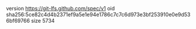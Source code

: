 version https://git-lfs.github.com/spec/v1
oid sha256:5ce82c4d4b2371ef9a5e1e94e1786c7c7c6d973e3bf253910e0e9d536bf69766
size 5734
